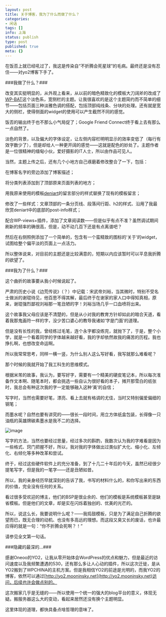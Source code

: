 ```yaml
---
layout: post
title: 关于博客，我为了什么而做了什么？
categories:
- 闲话
tags: []
info: 上海
status: publish
type: post
published: true
meta: {}
---
```


在饭否上就已经吼过了，我这是传染自“不折腾会死星球”的毛病。最终还是没有忍住——对yo2博客下手了。

###我做了什么？###  

改变其实挺明显的，从外观上看来，从以前的暗色精致化的模板大刀阔斧的改成了[WP-BAT](http://www.myokyawhtun.com/themes-templates/wp-bats-theme.html)这个淡色系，宽侧栏的主题。让我很喜欢的是这个主题简约而不简单的细节——包括页面三种淡雅色调的搭配，包括顶部纯线条、分块的处理。还有就是宽大的侧栏，使得侧面的widget的使用可以产生截然不同的感觉。
  
饭否的输出终于也不那么小气局促了；Google Friend Connect终于看上去有那么一点自然了。
  
淡色的背景，以及偏大的字体设定，让左侧内容栏明明显示的效率变低了（每行有效字数少了），但是却给人一种更开阔的感觉——这就是配色的妙处了。主题作者是一位很精神的缅甸小伙，爱好摄影的IT人士，所以由作品可见人。
  
当然，主题上传之后，还有几个小地方自己琢磨着修改整合了一下，包括：
  
在博客名字的旁边添加了博客描述；
  
将分类列表添加到了顶部原来页面列表的地方；
  
用我原来使用的模板[deniart](http://wordpress.org/extend/themes/devart)的留言部分的样式替换了现有的模板留言；
  
修改了一些样式：文章顶部的一条分页线、段落间行距、h2的样式、沿用了我最欣赏deniart中的底部的post-info样式；
  
配合WP-views+插件，添加了文章阅读数——但是似乎有点不准？虽然调试期间刷新的频率的确很高，但是，动不动几百下还是有点离谱吧？
  
然后在右侧照例添加了一个简单的，包含有一个蛮精致的图标的‘关于’的widget，试图给整个偏平淡的页面上一点活力。
  
所以整体说来，对目前的主题还是比较满意的，短期以内应该暂时可以平息我折腾的欲望了。

###我为了什么？###  

这个曲折的故事要从我小时候说起了。
  
严肃的历史小说《边荒传说》（？）中记载：宋武帝刘裕，当其微时，特别不受名士做派的谢琨待见，他百思不得其解，最后终于在谢家的家人口中得知真相，原来，谢琨强烈鄙视刘裕那一笔丑陋的字！刘裕当场几乎一口血喷将出来。
  
这个故事我父母应该是不清楚的，但是从小对我的教育方针却如此的暗合天道，看着我那鬼画符一样的字，没少苦口婆心的教导我诸如‘字是门面’的道理。
  
但是没有长性的我，曾经练过毛笔，连个永字都没练完，就抛下了，于是，整个小学，就是一个看着同学的字体越来越好看，我的字却依然故我的痛苦的历程。我也挣扎啊，也想改变命运啊。
  
所以我常常思考，同样一横一竖，为什么别人这么写好看，我写就那么难看呢？
  
那个时候的我就开始了我工科生的思维模式。
  
根据米芾的故事，我认为，要写好字，需要有一个精美的硬皮笔记本，所以每次准备作文本啊、随笔本时，都会挑选一些自认为很好看的本子，摊开那雪白的纸张时，我总会有种这次我的字一定能够融入这种‘美’的自信；
  
写字时，当然也需要好笔，漂亮、看上去就有格调的尤佳，当时又特别偏爱偏细的钢笔；
  
而墨水呢？自然也要有讲究的——很长一段时间，用立方体纸盒包装，长得像一只油瓶的英雄牌碳素墨水是我不二的选择。
  
![image](http://i340.photobucket.com/albums/o350/claudxiao/u6475582702715702249fm0gp36.jpg) 
  
写字的方法，当然也要经过思量，经过多次的斟酌，我数次认为我的字难看是因为一些格式、窍门把握不好，所以，我对我的字体做出过类似扩大化、缩小化、左倾化、右倾化等多种改革和尝试。
  
终于，经过这些硬件软件上的充分准备，到了十几二十年后的今天，虽然已经很少提笔写字，但是我的一笔字——还是丑陋如昔。
  
所以，我的亲身经历早就深刻的告诉了我，书写的材料什么的，和你写出来的东西的价值，完全没有任何的关系。
  
看过很多受欢迎的博主，他们的BSP是很业余的、他们的模板是系统模板甚至是缺省模板。但是他们的文章，却是实在闪烁着独创的、优美的光芒的。
  
所以，说这么长，我要说明什么呢？——我捣鼓模板，只是为了满足自己折腾的欲望而已，既无合理的动机、也没有多高远的理想。而这段又臭又长的废话，也许最应得的就是一句：“你不折腾会死啊？！”
  
请参见全文第一句话。

###隐藏的最深的…###  

感谢Oneoo的YO2，让我从零开始体会WordPress的优点和魅力，但是最近的访问速度以及我频繁遭遇的530，还有那么多让人心动的插件，所以这次迁徙，是从YO2搬到了WPCHINA的主机方案。但是我相信YO2的前途是光明的，而我YO2的博客，依然可以通过[http://yo2.mooninsky.net](http://yo2.mooninsky.net)访问，后续也许会做点别的。
  
这次搬家几乎是无缝的——所以使用一个统一的强大的blog平台的意义，体现无疑。搬服务器这么大的变动，看起来居然还没有换个主题明显。
  
这里体现的道理，都快具备点啥哲理的意味了。

